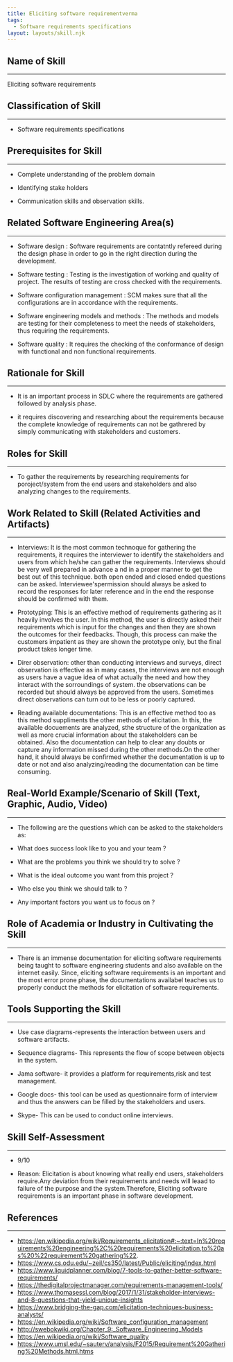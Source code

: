 ```yaml
---
title: Eliciting software requirementverma
tags:
  - Software requirements specifications
layout: layouts/skill.njk
---
```


## Name of Skill
---
Eliciting software requirements

## Classification of Skill
---
* Software requirements specifications

## Prerequisites for Skill
---
* Complete understanding of the problem domain

* Identifying stake holders 

* Communication skills and observation skills.

## Related Software Engineering Area(s)
---
 
* Software design  : Software requirements are contatntly refereed during the design phase in order to go in the right direction during the development.

* Software testing : Testing is the investigation of working and quality of project. The results of testing are cross checked with the requirements.

* Software configuration management : SCM makes sure that all the configurations are in accordance with the requirements.

* Software engineering models and methods : The methods and models are testing for their completeness to meet the needs of stakeholders, thus requiring the requirements.

* Software quality : It requires the checking of the conformance of design with functional and non functional requirements.


## Rationale for Skill
---
* It is an important process in SDLC where the requirements are gathered followed by analysis phase.

* it requires discovering and researching about the requirements because the complete knowledge of requirements 
  can not be gathrered by simply communicating with stakeholders and customers. 

## Roles for Skill
---
* To gather the requirements by researching requirements for poroject/system from the end users and stakeholders and also analyzing changes to the requirements.

## Work Related to Skill (Related Activities and Artifacts)
---
* Interviews: It is the most common technoque for gathering the requirements, it requires the interviewer to identify the stakeholders and users from which he/she can gather
the requirements. Interviews should be very well prepared in advance a nd in a proper manner to get the best out of this technique. both open ended and closed ended questions can be asked. Interviewee'spermission should always be asked to record the responses for later reference and in the end the response should be confirmed with them.

* Prototyping: This is an effective method of requirements gathering as it heavily involves the user. In this method, the user is directly asked their requirements which is input for the changes and then they are shown the outcomes for their feedbacks. Though, this process can make the customers impatient as they are shown the prototype only, but the final product takes longer time. 

* Direr observation: other than conducting interviews and surveys, direct observation is effective as in many cases, the interviews are not enough as users have a vague idea of what actually the need and how they interact with the sorroundings of system. the observations can be recorded but should always be approved from the users. Sometimes direct observations can turn out to be less or poorly captured.

* Reading available documentations: This is an effective method too as this method suppliments the other methods of elicitation. In this, the available docuements are analyzed, sthe structure of the organization as well as more crucial information about the stakeholders can be obtained. Also the documentation can help to clear any doubts or capture any information missed during the other methods.On the other hand, it should always be confirmed whether the documentation is up to date or not and also analyzing/reading the documentation can be time consuming. 


## Real-World Example/Scenario of Skill (Text, Graphic, Audio, Video)
---
* The following are the questions which can be asked to the stakeholders as:

* What does success look like to you and your team ?

* What are the problems you think we should try to solve ?

* What is the ideal outcome you want from this project ?

* Who else you think we should talk to ?

* Any important factors you want us to focus on ?


## Role of Academia or Industry in Cultivating the Skill
---
* There is an immense documentation for eliciting software requirements being taught to software engineering students and also available on the internet easily.
Since, eliciting software requirements is an important and the most error prone phase, the documentations availabel teaches us to properly conduct the methods
for elicitation of software requirements.


## Tools Supporting the Skill
---
* Use case diagrams-represents the interaction between users and software artifacts.

* Sequence diagrams- This represents the flow of scope between objects in the system.

* Jama software- it provides a platform for requirements,risk and test management.

* Google docs- this tool can be used as questionnaire form of interview and thus the answers can be filled by the stakeholders and users.

* Skype- This can be used to conduct online interviews.



## Skill Self-Assessment
---
* 9/10 

* Reason: Elicitation is about knowing what really end users, stakeholders require.Any deviation from their requirements and needs
will leaad to failure of the purpose and the system.Therefore, Eliciting software requirements is an important phase in software development.

## References 
---
* https://en.wikipedia.org/wiki/Requirements_elicitation#:~:text=In%20requirements%20engineering%2C%20requirements%20elicitation,to%20as%20%22requirement%20gathering%22.
* https://www.cs.odu.edu/~zeil/cs350/latest/Public/eliciting/index.html
* https://www.liquidplanner.com/blog/7-tools-to-gather-better-software-requirements/
* https://thedigitalprojectmanager.com/requirements-management-tools/
* https://www.thomasessl.com/blog/2017/1/31/stakeholder-interviews-and-8-questions-that-yield-unique-insights
* https://www.bridging-the-gap.com/elicitation-techniques-business-analysts/
* https://en.wikipedia.org/wiki/Software_configuration_management
* http://swebokwiki.org/Chapter_9:_Software_Engineering_Models
* https://en.wikipedia.org/wiki/Software_quality
* https://www.umsl.edu/~sauterv/analysis/F2015/Requirement%20Gathering%20Methods.html.htms
